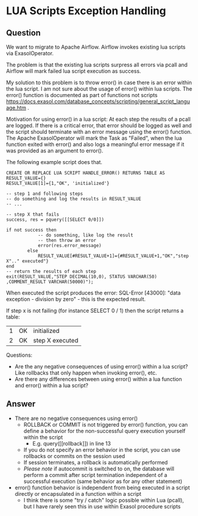 # LUA Scripts Exception Handling

## Question
We want to migrate to Apache Airflow. Airflow invokes existing lua scripts via ExasolOperator.  

The problem is that the existing lua scripts surpress all errors via pcall and Airflow will mark failed lua script execution as success.

My solution to this problem is to throw error() in case there is an error within the lua script. I am not sure about the usage of error() within lua scripts. The error() function is documented as part of functions not scripts https://docs.exasol.com/database_concepts/scripting/general_script_language.htm .

Motivation for using error() in a lua script: At each step the results of a pcall are logged. If there is a critical error, that error should be logged as well and the script should terminate with an error message using the error() function. The Apache ExasolOperator will mark the Task as "Failed", when the lua function exited with error() and also logs a meaningful error message if it was provided as an argument to error().

The following example script does that.
```
CREATE OR REPLACE LUA SCRIPT HANDLE_ERROR() RETURNS TABLE AS  
RESULT_VALUE={}  
RESULT_VALUE[1]={1,"OK", 'initialized'}  
  
-- step 1 and following steps  
-- do something and log the results in RESULT_VALUE  
-- ...

-- step X that fails   
success, res = pquery([[SELECT 0/0]])

if not success then  
			-- do something, like log the result  
			-- then throw an error 
			error(res.error_message)  
		else  
			RESULT_VALUE[#RESULT_VALUE+1]={#RESULT_VALUE+1,"OK","step X".." executed"}  
end  
-- return the results of each step  
exit(RESULT_VALUE,"STEP DECIMAL(10,0), STATUS VARCHAR(50) ,COMMENT_RESULT VARCHAR(50000)");
```
 When executed the script produces the error: SQL-Error [43000]: "data exception - division by zero" - this is the expected result.

If step x is not failing (for instance SELECT 0 / 1) then the script returns a table:

|   |   |                 |  
| - | -- | --------------- |  
| 1 | OK | initialized     |  
| 2 | OK | step X executed |

 

Questions:  
- Are the any negative consequences of using error() within a lua script? Like rollbacks that only happen when invoking error(), etc.
- Are there any differences between using error() within a lua function and error() within a lua script?


## Answer
- There are no negative consequences using error()  
    - ROLLBACK or COMMIT is not triggered by error() function, you can define a behavior for the non-successful query execution yourself within the script
        - E.g. query([[rollback]]) in line 13  
    - If you do not specify an error behavior in the script, you can use rollbacks or commits on the session used  
    - If session terminates, a rollback is automatically performed  
    - *Please note* if autocommit is switched to on, the database will perform a commit after script termination independent of a successful execution (same behavior as for any other statement)  
- error() function behavior is independent from being executed in a script directly or encapsulated in a function within a script  
    - I think there is some "try / catch" logic possible within Lua (pcall), but I have rarely seen this in use within Exasol procedure scripts
